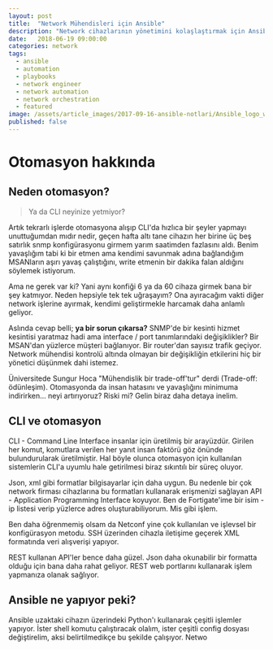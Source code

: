```yaml
---
layout: post
title:  "Network Mühendisleri için Ansible"
description: "Network cihazlarının yönetimini kolaşlaştırmak için Ansible'ı nasıl kullanabiliriz? Bu yazıda hem kendi deneyimlerimi paylaşıyorum, hem de internette bulduğum ve beğendiğim kaynakları topluyorum."
date:   2018-06-19 09:00:00
categories: network
tags:
  - ansible
  - automation
  - playbooks
  - network engineer
  - network automation
  - network orchestration
  - featured
image: /assets/article_images/2017-09-16-ansible-notlari/Ansible_logo_wordmark.jpg
published: false
---
```

# Otomasyon hakkında

## Neden otomasyon?

> Ya da CLI neyinize yetmiyor?

Artık tekrarlı işlerde otomasyona alışıp CLI'da hızlıca bir şeyler yapmayı unuttuğumdan mıdır nedir, geçen hafta altı tane cihazın her birine üç beş satırlık snmp konfigürasyonu girmem yarım saatimden fazlasını aldı. Benim yavaşlığım tabi ki bir etmen ama kendimi savunmak adına bağlandığım MSANların aşırı yavaş çalıştığını, write etmenin bir dakika falan aldığını söylemek istiyorum. 

Ama ne gerek var ki? Yani aynı konfiği 6 ya da 60 cihaza girmek bana bir şey katmıyor. Neden hepsiyle tek tek uğraşayım? Ona ayıracağım vakti diğer network işlerine ayırmak, kendimi geliştirmekle harcamak daha anlamlı geliyor.

Aslında cevap belli; **ya bir sorun çıkarsa?** SNMP'de bir kesinti hizmet kesintisi yaratmaz hadi ama interface / port tanımlarındaki değişiklikler? Bir MSAN'dan yüzlerce müşteri bağlanıyor. Bir router'dan sayısız trafik geçiyor. Network mühendisi kontrolü altında olmayan bir değişikliğin etkilerini hiç bir yönetici düşünmek dahi istemez. 

Üniversitede Sungur Hoca "Mühendislik bir trade-off'tur" derdi (Trade-off: ödünleşim). Otomasyonda da insan hatasını ve yavaşlığını minimuma indirirken... neyi artırıyoruz? Riski mi? Gelin biraz daha detaya inelim.

## CLI ve otomasyon

CLI - Command Line Interface insanlar için üretilmiş bir arayüzdür. Girilen her komut, komutlara verilen her yanıt insan faktörü göz önünde bulundurularak üretilmiştir. Hal böyle olunca otomasyon için kullanılan sistemlerin CLI'a uyumlu hale getirilmesi biraz sıkıntılı bir süreç oluyor. 

Json, xml gibi formatlar bilgisayarlar için daha uygun. Bu nedenle bir çok network firması cihazlarına bu formatları kullanarak erişmenizi sağlayan API - Application Programming Interface koyuyor. Ben de Fortigate'ime bir isim - ip listesi verip yüzlerce adres oluşturabiliyorum. Mis gibi işlem. 

Ben daha öğrenmemiş olsam da Netconf yine çok kullanılan ve işlevsel bir konfigürasyon metodu. SSH üzerinden cihazla iletişime geçerek XML formatında veri alışverişi yapıyor. 

REST kullanan API'ler bence daha güzel. Json daha okunabilir bir formatta olduğu için bana daha rahat geliyor. REST web portlarını kullanarak işlem yapmanıza olanak sağlıyor. 

## Ansible ne yapıyor peki?

Ansible uzaktaki cihazın üzerindeki Python'ı kullanarak çeşitli işlemler yapıyor. İster shell komutu çalıştıracak olalım, ister çeşitli config dosyası değiştirelim, aksi belirtilmedikçe bu şekilde çalışıyor. Netwo
